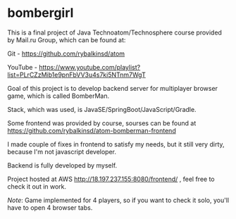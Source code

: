 # bombergirl
This is a final project of Java Technoatom/Technosphere course provided by Mail.ru Group, which can be found at:

Git - https://github.com/rybalkinsd/atom

YouTube - https://www.youtube.com/playlist?list=PLrCZzMib1e9pnFbVV3u4s7ki5NTnm7WgT

Goal of this project is to develop backend server for multiplayer browser game, which is called BomberMan.

Stack, which was used, is JavaSE/SpringBoot/JavaScript/Gradle.

Some frontend was provided by course, sourses can be found at https://github.com/rybalkinsd/atom-bomberman-frontend

I made couple of fixes in frontend to satisfy my needs, but it still very dirty, because I'm not javascript developer.

Backend is fully developed by myself.

Project hosted at AWS http://18.197.237.155:8080/frontend/ , feel free to check it out in work.

*Note*: Game implemented for 4 players, so if you want to check it solo, you'll have to open 4 browser tabs.
